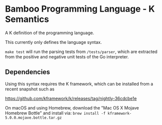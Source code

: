 # Bamboo Programming Language - K Semantics

A K definition of the programming language.

This currently only defines the language syntax.

`make test` will run the parsing tests from `/tests/parser`,
which are extracted from the positive and negative unit tests
of the Go interpreter.

## Dependencies

Using this syntax requires the K framework,
which can be installed from a recent snapshot such as

https://github.com/kframework/k/releases/tag/nightly-36cdcbe1e

On macOS and using Homebrew, download the "Mac OS X Mojave Homebrew Bottle" and install via:
`brew install -f kframework-5.0.0.mojave.bottle.tar.gz`
